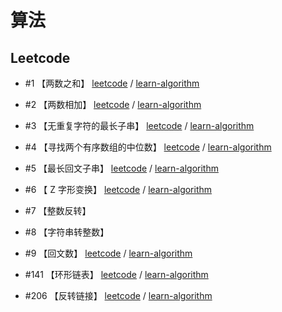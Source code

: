 # 算法

## Leetcode

- #1 【两数之和】 [leetcode](https://leetcode-cn.com/problems/two-sum/) / [learn-algorithm](https://github.com/lushwe/learn-algorithm/blob/master/algorithm-leetcode/src/main/java/com/lushwe/algorithm/leetcode/Num0001.java)
- #2 【两数相加】 [leetcode](https://leetcode-cn.com/problems/add-two-numbers/) / [learn-algorithm](https://github.com/lushwe/learn-algorithm/blob/master/algorithm-leetcode/src/main/java/com/lushwe/algorithm/leetcode/Num0002.java)
- #3 【无重复字符的最长子串】 [leetcode](https://leetcode-cn.com/problems/longest-substring-without-repeating-characters/) / [learn-algorithm](https://github.com/lushwe/learn-algorithm/blob/master/algorithm-leetcode/src/main/java/com/lushwe/algorithm/leetcode/Num0003.java)
- #4 【寻找两个有序数组的中位数】 [leetcode](https://leetcode-cn.com/problems/median-of-two-sorted-arrays/) / [learn-algorithm]()
- #5 【最长回文子串】 [leetcode](https://leetcode-cn.com/problems/longest-palindromic-substring/) / [learn-algorithm]()
- #6 【 Z 字形变换】 [leetcode](https://leetcode-cn.com/problems/zigzag-conversion/) / [learn-algorithm]()
- #7 【整数反转】
- #8 【字符串转整数】
- #9 【回文数】 [leetcode](https://leetcode-cn.com/problems/palindrome-number/) / [learn-algorithm](https://github.com/lushwe/learn-algorithm/blob/master/algorithm-leetcode/src/main/java/com/lushwe/algorithm/leetcode/Num0009.java)

- #141 【环形链表】 [leetcode]() / [learn-algorithm](https://github.com/lushwe/learn-algorithm/blob/master/algorithm-leetcode/src/main/java/com/lushwe/algorithm/leetcode/Num0141.java)
- #206 【反转链接】 [leetcode](https://leetcode-cn.com/problems/reverse-linked-list/) / [learn-algorithm](https://github.com/lushwe/learn-algorithm/blob/master/algorithm-leetcode/src/main/java/com/lushwe/algorithm/leetcode/Num0206.java)
